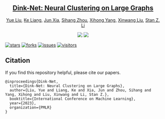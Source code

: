 


<div align="center">

<h2><a href="https://arxiv.org/pdf/2305.18405.pdf">Dink-Net: Neural Clustering on Large Graphs</a></h2>

[Yue Liu](https://yueliu1999.github.io/), [Ke Liang](https://liangke23.github.io/), [Jun Xia](), [Sihang Zhou](https://scholar.google.com/citations?user=p9Se8kYAAAAJ&hl=zh-CN&oi=ao/), [Xihong Yang](https://xihongyang1999.github.io/), [Xinwang Liu](https://xinwangliu.github.io/), [Stan Z. Li](https://scholar.google.com/citations?user=Y-nyLGIAAAAJ&hl=zh-CN&oi=ao)

</div>





<p align="center">   
    <a href="https://pytorch.org/" alt="PyTorch">
      <img src="https://img.shields.io/badge/PyTorch-%23EE4C2C.svg?e&logo=PyTorch&logoColor=white" /></a>
    <a href="https://icml.cc/Conferences/2023" alt="Conference">
        <img src="https://img.shields.io/badge/ICML'23-brightgreen" /></a>
<p/>


[![stars](https://img.shields.io/github/stars/yueliu1999/Dink-Net?color=yellow)](https://github.com/yueliu1999/Dink-Net/stars)
[![forks](https://img.shields.io/github/forks/yueliu1999/Dink-Net?color=lightblue)](https://github.com/yueliu1999/Dink-Net/forks)
[![ issues](https://img.shields.io/github/issues-raw/yueliu1999/Dink-Net?color=%23FF9600)](https://github.com/yueliu1999/Dink-Net/issues)
[![ visitors](https://visitor-badge.glitch.me/badge?page_id=yueliu1999.Dink-Net)](https://github.com/yueliu1999/Dink-Net)



## Citation

If you find this repository helpful, please cite our papers.

```
@inproceedings{Dink-Net,
  title={Dink-Net: Neural Clustering on Large Graphs},
  author={Liu, Yue and Liang, Ke and Xia, Jun and Zhou, Sihang and Yang, Xihong and Liu, Xinwang and Li, Stan Z.},
  booktitle={International Conference on Machine Learning},
  year={2023},
  organization={PMLR}
}
```
